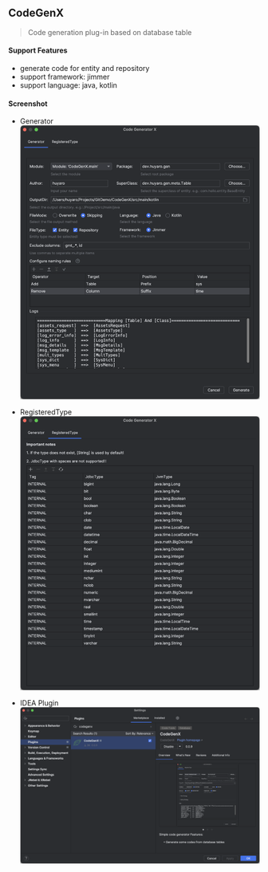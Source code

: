 CodeGenX
---
> Code generation plug-in based on database table

#### Support Features
- generate code for entity and repository
- support framework: jimmer
- support language: java, kotlin

#### Screenshot
- Generator
![generator](screenshot/generator.png)

- RegisteredType
![registeredType](screenshot/registeredType.png)

- IDEA Plugin
![IDEA plugin](screenshot/plugin.png)
